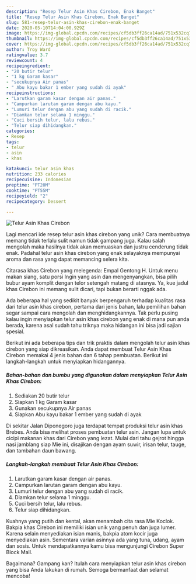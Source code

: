 ```yaml
---
description: "Resep Telur Asin Khas Cirebon, Enak Banget"
title: "Resep Telur Asin Khas Cirebon, Enak Banget"
slug: 581-resep-telur-asin-khas-cirebon-enak-banget
date: 2020-05-10T14:04:00.929Z
image: https://img-global.cpcdn.com/recipes/cf5db3ff26ca14ad/751x532cq70/telur-asin-khas-cirebon-foto-resep-utama.jpg
thumbnail: https://img-global.cpcdn.com/recipes/cf5db3ff26ca14ad/751x532cq70/telur-asin-khas-cirebon-foto-resep-utama.jpg
cover: https://img-global.cpcdn.com/recipes/cf5db3ff26ca14ad/751x532cq70/telur-asin-khas-cirebon-foto-resep-utama.jpg
author: Troy Ward
ratingvalue: 3.7
reviewcount: 4
recipeingredient:
- "20 butir telur"
- "1 kg Garam kasar"
- "secukupnya Air panas"
- " Abu kayu bakar 1 ember yang sudah di ayak"
recipeinstructions:
- "Larutkan garam kasar dengan air panas."
- "Campurkan larutan garam dengan abu kayu."
- "Lumuri telur dengan abu yang sudah di racik."
- "Diamkan telur selama 1 minggu."
- "Cuci bersih telur, lalu rebus."
- "Telur siap dihidangkan."
categories:
- Resep
tags:
- telur
- asin
- khas

katakunci: telur asin khas 
nutrition: 233 calories
recipecuisine: Indonesian
preptime: "PT20M"
cooktime: "PT55M"
recipeyield: "2"
recipecategory: Dessert

---
```



![Telur Asin Khas Cirebon](https://img-global.cpcdn.com/recipes/cf5db3ff26ca14ad/751x532cq70/telur-asin-khas-cirebon-foto-resep-utama.jpg)

Lagi mencari ide resep telur asin khas cirebon yang unik? Cara membuatnya memang tidak terlalu sulit namun tidak gampang juga. Kalau salah mengolah maka hasilnya tidak akan memuaskan dan justru cenderung tidak enak. Padahal telur asin khas cirebon yang enak selayaknya mempunyai aroma dan rasa yang dapat memancing selera kita.

Citarasa khas Cirebon yang melegenda: Empal Gentong H. Untuk menu makan siang, satu porsi Ingin yang asin dan mengenyangkan, bisa pilih bubur ayam komplit dengan telor setengah matang di atasnya. Ya, kue jadul khas Cirebon ini memang sulit dicari, tapi bukan berarti nggak ada.

Ada beberapa hal yang sedikit banyak berpengaruh terhadap kualitas rasa dari telur asin khas cirebon, pertama dari jenis bahan, lalu pemilihan bahan segar sampai cara mengolah dan menghidangkannya. Tak perlu pusing kalau ingin menyiapkan telur asin khas cirebon yang enak di mana pun anda berada, karena asal sudah tahu triknya maka hidangan ini bisa jadi sajian spesial.


Berikut ini ada beberapa tips dan trik praktis dalam mengolah telur asin khas cirebon yang siap dikreasikan. Anda dapat membuat Telur Asin Khas Cirebon memakai 4 jenis bahan dan 6 tahap pembuatan. Berikut ini langkah-langkah untuk menyiapkan hidangannya.

<!--inarticleads1-->

##### Bahan-bahan dan bumbu yang digunakan dalam menyiapkan Telur Asin Khas Cirebon:

1. Sediakan 20 butir telur
1. Siapkan 1 kg Garam kasar
1. Gunakan secukupnya Air panas
1. Siapkan  Abu kayu bakar 1 ember yang sudah di ayak


Di sekitar Jalan Diponegoro juga terdapat tempat produksi telur asin khas Brebes. Anda bisa melihat proses pembuatan telur asin. Jangan lupa untuk cicipi makanan khas dari Cirebon yang lezat. Mulai dari tahu gejrot hingga nasi jamblang siap Mie ini, disajikan dengan ayam suwir, irisan telur, tauge, dan tambahan daun bawang. 

<!--inarticleads2-->

##### Langkah-langkah membuat Telur Asin Khas Cirebon:

1. Larutkan garam kasar dengan air panas.
1. Campurkan larutan garam dengan abu kayu.
1. Lumuri telur dengan abu yang sudah di racik.
1. Diamkan telur selama 1 minggu.
1. Cuci bersih telur, lalu rebus.
1. Telur siap dihidangkan.


Kuahnya yang putih dan kental, akan menambah cita rasa Mie Koclok. Bakpia khas Cirebon ini memiliki isian unik yang penuh dan juga lumer. Karena selain menyediakan isian manis, bakpia atom kocir juga menyediakan asin. Sementara varian asinnya ada yang tuna, udang, ayam dan sosis. Untuk mendapatkannya kamu bisa mengunjungi Cirebon Super Block Mall. 

Bagaimana? Gampang kan? Itulah cara menyiapkan telur asin khas cirebon yang bisa Anda lakukan di rumah. Semoga bermanfaat dan selamat mencoba!
